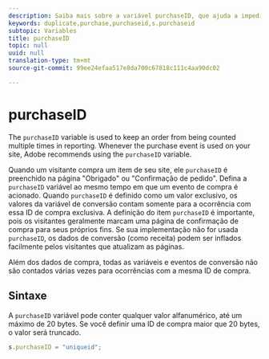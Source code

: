 ```yaml
---
description: Saiba mais sobre a variável purchaseID, que ajuda a impedir que compras duplicadas apareçam no Adobe Analytics.
keywords: duplicate,purchase,purchaseid,s.purchaseid
subtopic: Variables
title: purchaseID
topic: null
uuid: null
translation-type: tm+mt
source-git-commit: 99ee24efaa517e8da700c67818c111c4aa90dc02

---
```



# purchaseID

The `purchaseID` variable is used to keep an order from being counted multiple times in reporting. Whenever the purchase event is used on your site, Adobe recommends using the `purchaseID` variable.

Quando um visitante compra um item de seu site, ele `purchaseID` é preenchido na página "Obrigado" ou "Confirmação de pedido". Defina a `purchaseID` variável ao mesmo tempo em que um evento de compra é acionado. Quando `purchaseID` é definido como um valor exclusivo, os valores da variável de conversão contam somente para a ocorrência com essa ID de compra exclusiva. A definição do item `purchaseID` é importante, pois os visitantes geralmente marcam uma página de confirmação de compra para seus próprios fins. Se sua implementação não for usada `purchaseID`, os dados de conversão (como receita) podem ser inflados facilmente pelos visitantes que atualizam as páginas.

Além dos dados de compra, todas as variáveis e eventos de conversão não são contados várias vezes para ocorrências com a mesma ID de compra.

## Sintaxe

A `purchaseID` variável pode conter qualquer valor alfanumérico, até um máximo de 20 bytes. Se você definir uma ID de compra maior que 20 bytes, o valor será truncado.

```js
s.purchaseID = "uniqueid";
```
